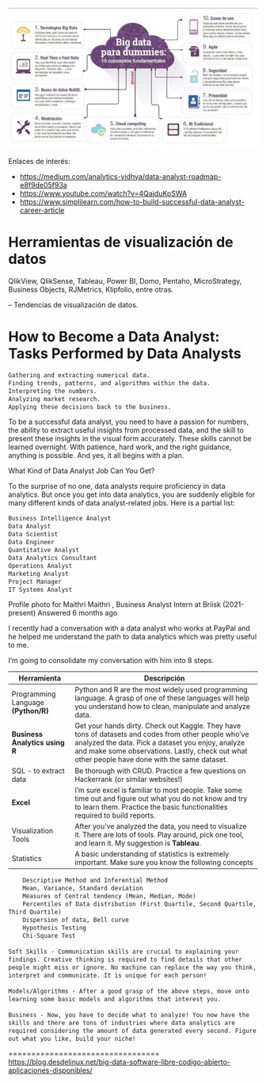
![](roadmap.png)

Enlaces de interés:
* https://medium.com/analytics-vidhya/data-analyst-roadmap-e8f9de05f93a
* https://www.youtube.com/watch?v=4QajduKoSWA
* https://www.simplilearn.com/how-to-build-successful-data-analyst-career-article

# Herramientas de visualización de datos

QlikView, QlikSense, Tableau, Power BI, Domo,
Pentaho, MicroStrategy, Business Objects, RJMetrics, Klipfolio, entre otras.

– Tendencias de visualización de datos.


# How to Become a Data Analyst: Tasks Performed by Data Analysts

    Gathering and extracting numerical data.
    Finding trends, patterns, and algorithms within the data.
    Interpreting the numbers.
    Analyzing market research.
    Applying these decisions back to the business.

To be a successful data analyst, you need to have a passion for numbers,
the ability to extract useful insights from processed data, and the skill
to present these insights in the visual form accurately. These skills cannot be learned overnight.
 With patience, hard work, and the right guidance, anything is possible. And yes, it all begins with a plan.


What Kind of Data Analyst Job Can You Get?

To the surprise of no one, data analysts require proficiency in data analytics.
 But once you get into data analytics, you are suddenly eligible for many different kinds
of data analyst-related jobs. Here is a partial list:


    Business Intelligence Analyst
    Data Analyst
    Data Scientist
    Data Engineer
    Quantitative Analyst
    Data Analytics Consultant
    Operations Analyst
    Marketing Analyst
    Project Manager
    IT Systems Analyst


Profile photo for Maithri
Maithri
, Business Analyst Intern at Briisk (2021-present)
Answered 6 months ago

I recently had a conversation with a data analyst who works at PayPal
and he helped me understand the path to data analytics which was pretty useful to me.

I’m going to consolidate my conversation with him into 8 steps.

| Herramienta                     | Descripción |
| ------------------------------- | ----------- |
| Programming Language **(Python/R)** | Python and R are the most widely used programming language. A grasp of one of these languages will help you understand how to clean, manipulate and analyze data. |
| **Business Analytics using R** | Get your hands dirty. Check out Kaggle. They have tons of datasets and codes from other people who’ve analyzed the data. Pick a dataset you enjoy, analyze and make some observations. Lastly, check out what other people have done with the same dataset. |
| SQL - to extract data | Be thorough with CRUD. Practice a few questions on Hackerrank (or similar websites!) |
| **Excel** | I’m sure excel is familiar to most people. Take some time out and figure out what you do not know and try to learn them. Practice the basic functionalities required to build reports. |
| Visualization Tools | After you’ve analyzed the data, you need to visualize it. There are lots of tools. Play around, pick one tool, and learn it. My suggestion is **Tableau**.|
| Statistics | A basic understanding of statistics is extremely important. Make sure you know the following concepts|


        Descriptive Method and Inferential Method
        Mean, Variance, Standard deviation
        Measures of Central tendency (Mean, Median, Mode)
        Percentiles of Data distribution (First Quartile, Second Quartile, Third Quartile)
        Dispersion of data, Bell curve
        Hypothesis Testing
        Chi-Square Test

    Soft Skills - Communication skills are crucial to explaining your findings. Creative thinking is required to find details that other people might miss or ignore. No machine can replace the way you think, interpret and communicate. It is unique for each person!

    Models/Algorithms - After a good grasp of the above steps, move onto learning some basic models and algorithms that interest you.

    Business - Now, you have to decide what to analyze! You now have the skills and there are tons of industries where data analytics are required considering the amount of data generated every second. Figure out what you like, build your niche!


=================================
https://blog.desdelinux.net/big-data-software-libre-codigo-abierto-aplicaciones-disponibles/
